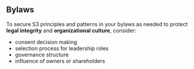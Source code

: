 ## Bylaws

To secure S3 principles and patterns in your bylaws as needed to protect **legal integrity** and **organizational culture**, consider:
    
* consent decision making
* selection process for leadership roles
* governance structure
* influence of owners or shareholders
